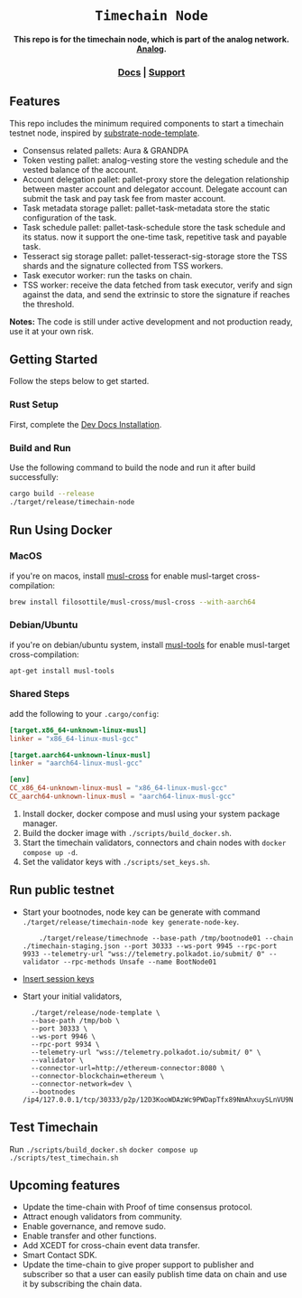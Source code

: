 <div align="center">

  <h1><code>Timechain Node</code></h1>

  <strong>This repo is for the timechain node, which is part of the analog network. <a href="https://github.com/analog-labs">Analog</a>.</strong>

  <h3>
    <a href="https://analog.one/">Docs</a>
    <span> | </span>
    <a href="mailto:hello@analog.one">Support</a>
  </h3>

</div>

## Features

This repo includes the minimum required components to start a timechain testnet node, inspired by [substrate-node-template](https://github.com/substrate-developer-hub/substrate-node-template).

* Consensus related pallets: Aura & GRANDPA
* Token vesting pallet: analog-vesting store the vesting schedule and the vested balance of the account.
* Account delegation pallet: pallet-proxy store the delegation relationship between master account and delegator account. Delegate account can submit the task and pay task fee from master account.
* Task metadata storage pallet: pallet-task-metadata store the static configuration of the task.
* Task schedule pallet: pallet-task-schedule store the task schedule and its status. now it support the one-time task, repetitive task and payable task.
* Tesseract sig storage pallet: pallet-tesseract-sig-storage store the TSS shards and the signature collected from TSS workers.
* Task executor worker: run the tasks on chain.
* TSS worker: receive the data fetched from task executor, verify and sign against the data, and send the extrinsic to store the signature if reaches the threshold.

**Notes:** The code is still under active development and not production ready, use it at your own risk.

## Getting Started

Follow the steps below to get started.

### Rust Setup

First, complete the [Dev Docs Installation](https://docs.substrate.io/v3/getting-started/installation/).

### Build and Run

Use the following command to build the node and run it after build successfully:

```sh
cargo build --release
./target/release/timechain-node 
```

## Run Using Docker

### MacOS
if you're on macos, install [musl-cross](https://github.com/FiloSottile/homebrew-musl-cross) for enable musl-target cross-compilation:
```bash
brew install filosottile/musl-cross/musl-cross --with-aarch64
```

### Debian/Ubuntu
if you're on debian/ubuntu system, install [musl-tools](https://packages.debian.org/sid/musl-tools) for enable musl-target cross-compilation:
```bash
apt-get install musl-tools
```

### Shared Steps
add the following to your `.cargo/config`:
```toml
[target.x86_64-unknown-linux-musl]
linker = "x86_64-linux-musl-gcc"

[target.aarch64-unknown-linux-musl]
linker = "aarch64-linux-musl-gcc"

[env]
CC_x86_64-unknown-linux-musl = "x86_64-linux-musl-gcc"
CC_aarch64-unknown-linux-musl = "aarch64-linux-musl-gcc"
```

1. Install docker, docker compose and musl using your system package manager.
2. Build the docker image with `./scripts/build_docker.sh`.
3. Start the timechain validators, connectors and chain nodes with `docker compose up -d`.
4. Set the validator keys with `./scripts/set_keys.sh`.

## Run public testnet

* Start your bootnodes, node key can be generate with command `./target/release/timechain-node key generate-node-key`.
  ```shell
      ./target/release/timechnode --base-path /tmp/bootnode01 --chain ./timechain-staging.json --port 30333 --ws-port 9945 --rpc-port 9933 --telemetry-url "wss://telemetry.polkadot.io/submit/ 0" --validator --rpc-methods Unsafe --name BootNode01
  ```
  
* [Insert session keys](https://substrate.dev/docs/en/tutorials/start-a-private-network/customchain#add-keys-to-keystore)

* Start your initial validators,
  ```shell
    ./target/release/node-template \
    --base-path /tmp/bob \
    --port 30333 \
    --ws-port 9946 \
    --rpc-port 9934 \
    --telemetry-url "wss://telemetry.polkadot.io/submit/ 0" \
    --validator \
    --connector-url=http://ethereum-connector:8080 \
    --connector-blockchain=ethereum \
    --connector-network=dev \
    --bootnodes /ip4/127.0.0.1/tcp/30333/p2p/12D3KooWDAzWc9PWDapTfx89NmAhxuySLnVU9N62ojYS25Va7gif
  ```


## Test Timechain
Run 
`./scripts/build_docker.sh`
`docker compose up`
`./scripts/test_timechain.sh`


## Upcoming features
* Update the time-chain with Proof of time consensus protocol.
* Attract enough validators from community.
* Enable governance, and remove sudo.
* Enable transfer and other functions.
* Add XCEDT for cross-chain event data transfer.
* Smart Contact SDK.
* Update the time-chain to give proper support to publisher and subscriber so that a user can easily publish time data on chain and use it by subscribing the chain data.

